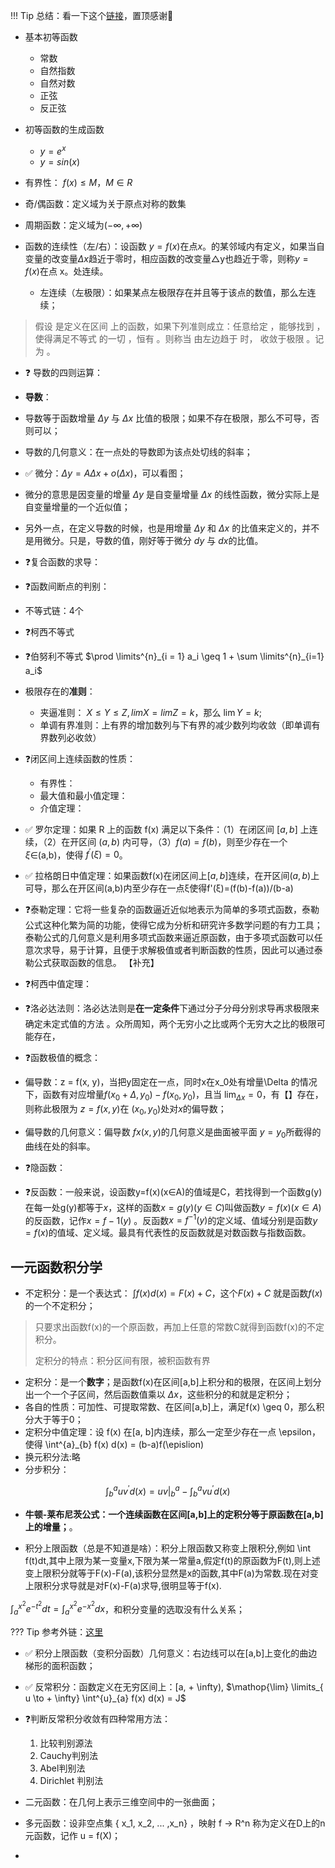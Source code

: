 
!!! Tip
    总结：看一下这个[链接](https://www.cnblogs.com/wghou09/p/12002660.html)，置顶感谢🙏

- 基本初等函数
    - 常数
    - 自然指数
    - 自然对数
    - 正弦
    - 反正弦

- 初等函数的生成函数 
    - $y = e^x$
    - $y = sin(x)$
- 有界性： $f(x) \leq M， M \in R$
- 奇/偶函数：定义域为关于原点对称的数集
- 周期函数：定义域为$(- \infty, + \infty)$
- 函数的连续性（左/右）：设函数 $y = f (x)$在点$x$。的某邻域内有定义，如果当自变量的改变量$\Delta x$趋近于零时，相应函数的改变量△y也趋近于零，则称$y = f (x)$在点 x。处连续。
    - 左连续（左极限）：如果某点左极限存在并且等于该点的数值，那么左连续；

> 假设 是定义在区间 上的函数，如果下列准则成立：任意给定 ，能够找到 ，使得满足不等式 的一切 ，恒有 。则称当 由左边趋于 时， 收敛于极限 。记为 。

- ❓ 导数的四则运算：

- **导数**：
- 导数等于函数增量 $\Delta y$ 与 $\Delta x$ 比值的极限；如果不存在极限，那么不可导，否则可以；

- 导数的几何意义：在一点处的导数即为该点处切线的斜率；

- ✅ 微分：$\Delta y = A \Delta x + o(\Delta x)$，可以看图；
- 微分的意思是因变量的增量 $\Delta y$ 是自变量增量 $\Delta x$ 的线性函数，微分实际上是自变量增量的一个近似值；
- 另外一点，在定义导数的时候，也是用增量 $\Delta y$ 和 $\Delta x$ 的比值来定义的，并不是用微分。只是，导数的值，刚好等于微分 $dy$ 与 $dx$的比值。


- ❓复合函数的求导：

- ❓函数间断点的判别：

- 不等式链：4个
- ❓柯西不等式
- ❓伯努利不等式 $\prod \limits^{n}_{i = 1} a_i \geq 1 + \sum \limits^{n}_{i=1} a_i$


- 极限存在的**准则**：
    - 夹逼准则： $X \leq Y \leq Z, lim X = lim Z = k$，那么 $\mathop{\lim} Y = k$;
    - 单调有界准则：上有界的增加数列与下有界的减少数列均收敛（即单调有界数列必收敛）


- ❓闭区间上连续函数的性质：
    - 有界性：
    - 最大值和最小值定理：
    - 介值定理：

- ✅ 罗尔定理：如果 R 上的函数 f(x) 满足以下条件：（1）在闭区间 $[a,b]$ 上连续，（2）在开区间 $(a,b)$ 内可导，（3）$f(a)=f(b)$，则至少存在一个 $\xi$∈(a,b)，使得 $f^{'}(\xi)=0$。
- ✅ 拉格朗日中值定理：如果函数f(x)在闭区间上$[a,b]$连续，在开区间$(a,b)$上可导，那么在开区间(a,b)内至少存在一点ξ使得f'(ξ)=(f(b)-f(a))/(b-a)
- ❓泰勒定理：它将一些复杂的函数逼近近似地表示为简单的多项式函数，泰勒公式这种化繁为简的功能，使得它成为分析和研究许多数学问题的有力工具；泰勒公式的几何意义是利用多项式函数来逼近原函数，由于多项式函数可以任意次求导，易于计算，且便于求解极值或者判断函数的性质，因此可以通过泰勒公式获取函数的信息。
【补充】
- ❓柯西中值定理：
- ❓洛必达法则：洛必达法则是**在一定条件**下通过分子分母分别求导再求极限来确定未定式值的方法   。众所周知，两个无穷小之比或两个无穷大之比的极限可能存在，
- ❓函数极值的概念：

- 偏导数：z = f(x, y)，当把y固定在一点，同时x在x_0处有增量\Delta 的情况下，函数有对应增量$f(x_0 + \Delta, y_0) - f(x_0, y_0)$，且当  $\mathop{\lim}_{\Delta x} = 0$，有【】存在，则称此极限为 $z = f(x,y)$在 $(x_0, y_0)$处对$x$的偏导数；
- 偏导数的几何意义：偏导数 $fx(x,y)$的几何意义是曲面被平面 $y = y_0$所截得的曲线在处的斜率。

- ❓隐函数：
- ❓反函数：一般来说，设函数y=f(x)(x∈A)的值域是C，若找得到一个函数g(y)在每一处g(y)都等于$x$，这样的函数$x = g(y)(y \in C)$叫做函数$y=f(x)(x \in A)$的反函数，记作$x=f-1(y)$ 。反函数$x=f^{-1}(y)$的定义域、值域分别是函数$y=f(x)$的值域、定义域。最具有代表性的反函数就是对数函数与指数函数。

## 一元函数积分学

- 不定积分：是一个表达式： $\int f(x) d(x) = F(x) + C$，这个$F(x) + C$ 就是函数$f(x)$ 的一个不定积分；
> 只要求出函数f(x)的一个原函数，再加上任意的常数C就得到函数f(x)的不定积分。
> 
> 定积分的特点：积分区间有限，被积函数有界
> 

- 定积分：是一个**数字**；是函数f(x)在区间[a,b]上积分和的极限，在区间上划分出一个一个子区间，然后函数值乘以 $\Delta x$，这些积分的和就是定积分；
- 各自的性质：可加性、可提取常数、在区间[a,b]上，满足f(x) \geq 0，那么积分大于等于0；
- 定积分中值定理：设 f(x) 在[a, b]内连续，那么一定至少存在一点 \epsilon，使得 \int^{a}_{b} f(x) d(x) = (b-a)f(\epislion)
- 换元积分法:略
- 分步积分：

$$\int^{a}_{b}uv^{'} d(x) = uv |^{a}_{b} - \int^{a}_{b} vu^{'}d(x)$$

- **牛顿-莱布尼茨公式：一个连续函数在区间[a,b]上的定积分等于原函数在[a,b]上的增量；**。

- 积分上限函数（总是不知道是啥）：积分上限函数又称变上限积分,例如 \int f(t)dt,其中上限为某一变量x,下限为某一常量a,假定f(t)的原函数为F(t),则上述变上限积分就等于F(x)-F(a),该积分显然是x的函数,其中F(a)为常数.现在对变上限积分求导就是对F(x)-F(a)求导,很明显等于f(x).
  
$\int^{x^2}_{a}e^{-t^2} dt = \int^{x^2}_{a}e^{-x^2} dx$，和积分变量的选取没有什么关系；

??? Tip
    参考外链：[这里](https://www.jianshu.com/p/45e0c2b98aad)

- ✅ 积分上限函数（变积分函数）几何意义：右边线可以在[a,b]上变化的曲边梯形的面积函数；

- ✅ 反常积分：函数定义在无穷区间上：[a, + \infty), $\mathop{\lim} \limits_{ u \to + \infty} \int^{u}_{a} f(x) d(x) = J$

- ❓判断反常积分收敛有四种常用方法：
    1. 比较判别源法
    2. Cauchy判别法
    3. Abel判别法
    4. Dirichlet 判别法


- 二元函数：在几何上表示三维空间中的一张曲面；
- 多元函数：设非空点集 { x_1, x_2, ... ,x_n} ，映射 f -> R^n 称为定义在D上的n元函数，记作 u = f(X)；
- 